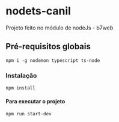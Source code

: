 # nodets-canil
Projeto feito no módulo de nodeJs - b7web

## Pré-requisitos globais
`npm i -g nodemon typescript ts-node`

### Instalação
`npm install`

#### Para executar o projeto
`npm run start-dev`
